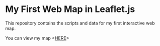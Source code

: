 # My First Web Map in Leaflet.js

This repository contains the scripts and data for my first interactive web map.

You can view my map <[HERE](http://TMWtom.github.io/First-Web-Map)>
